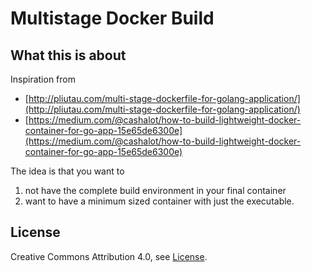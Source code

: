 # Multistage Docker Build

## What this is about

Inspiration from

* [http://pliutau.com/multi-stage-dockerfile-for-golang-application/](http://pliutau.com/multi-stage-dockerfile-for-golang-application/)
* [https://medium.com/@cashalot/how-to-build-lightweight-docker-container-for-go-app-15e65de6300e](https://medium.com/@cashalot/how-to-build-lightweight-docker-container-for-go-app-15e65de6300e)

The idea is that you want to

1. not have the complete build environment in your final container
2. want to have a minimum sized container with just the executable.

## License

Creative Commons Attribution 4.0, see [License](./LICENSE).
